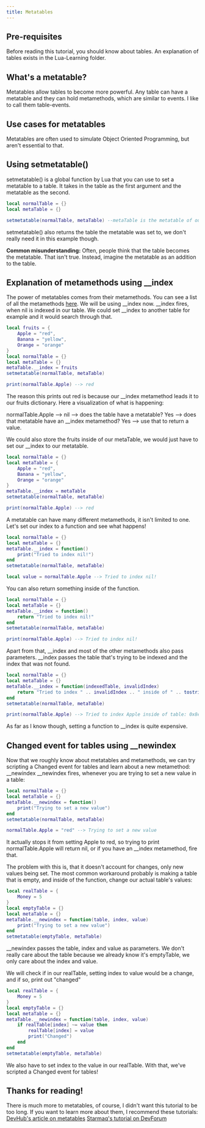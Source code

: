 ```yaml
---
title: Metatables
---
```


 [1]: https://developer.roblox.com/en-us/articles/Metatables
 [2]: https://devforum.roblox.com/t/all-you-need-to-know-about-metatables-and-metamethods/503259

## Pre-requisites
Before reading this tutorial, you should know about tables.
An explanation of tables exists in the Lua-Learning folder.

## What's a metatable?
Metatables allow tables to become more powerful. Any table can have a metatable and
they can hold metamethods, which are similar to events. I like to call them table-events.

## Use cases for metatables
Metatables are often used to simulate Object Oriented Programming, but aren't essential to that. 

## Using setmetatable()
setmetatable() is a global function by Lua that you can use to set a metatable to a table.
It takes in the table as the first argument and the metatable as the second.

```lua
local normalTable = {}
local metaTable = {}

setmetatable(normalTable, metaTable) --metaTable is the metatable of our normalTable now!
```

setmetatable() also returns the table the metatable was set to, we don't really need it in this example though.

**Common misunderstanding:** Often, people think that the table becomes the metatable. That isn't true.
Instead, imagine the metatable as an addition to the table.

## Explanation of metamethods using __index
The power of metatables comes from their metamethods. You can see a list of all the metamethods [here][1].
We will be using __index now.
__index fires, when nil is indexed in our table. We could set __index to another table for example and it would search through that.

```lua
local fruits = {
    Apple = "red",
    Banana = "yellow",
    Orange = "orange"
}
local normalTable = {}
local metaTable = {}
metaTable.__index = fruits
setmetatable(normalTable, metaTable)

print(normalTable.Apple) --> red
```

The reason this prints out red is because our __index metamethod leads it to our fruits dictionary.
Here a visualization of what is happening:

normalTable.Apple --> nil --> does the table have a metatable? Yes --> does that metatable have an __index
metamethod? Yes --> use that to return a value.

We could also store the fruits inside of our metaTable, we would just have to set our __index to our metatable.

```lua
local normalTable = {}
local metaTable = { 
    Apple = "red",
    Banana = "yellow",
    Orange = "orange"
}
metaTable.__index = metaTable
setmetatable(normalTable, metaTable)

print(normalTable.Apple) --> red
```

A metatable can have many different metamethods, it isn't limited to one.
Let's set our index to a function and see what happens!

```lua
local normalTable = {}
local metaTable = {}
metaTable.__index = function()
    print("Tried to index nil!")
end
setmetatable(normalTable, metaTable)

local value = normalTable.Apple --> Tried to index nil!
```

You can also return something inside of the function.

```lua
local normalTable = {}
local metaTable = {}
metaTable.__index = function()
    return "Tried to index nil!"
end
setmetatable(normalTable, metaTable)

print(normalTable.Apple) --> Tried to index nil!
```

Apart from that, __index and most of the other metamethods also pass parameters.
__index passes the table that's trying to be indexed and the index that was not found.

```lua
local normalTable = {}
local metaTable = {}
metaTable.__index = function(indexedTable, invalidIndex)
    return "Tried to index " .. invalidIndex .. " inside of " .. tostring(indexedTable) --tostring so it doesn't error
end
setmetatable(normalTable, metaTable)

print(normalTable.Apple) --> Tried to index Apple inside of table: 0x8e801614244a0fbb
```

As far as I know though, setting a function to __index is quite expensive.

## Changed event for tables using __newindex
Now that we roughly know about metatables and metamethods, we can try scripting a Changed event for tables and learn about a new metamethod: __newindex
__newindex fires, whenever you are trying to set a new value in a table:

```lua
local normalTable = {}
local metaTable = {}
metaTable.__newindex = function()
    print("Trying to set a new value")
end
setmetatable(normalTable, metaTable)

normalTable.Apple = "red" --> Trying to set a new value
```

It actually stops it from setting Apple to red, so trying to print normalTable.Apple will return nil, or if you have an __index metamethod, fire that.

The problem with this is, that it doesn't account for changes, only new values being set.
The most common workaround probably is making a table that is empty, and inside of the function, change our actual table's values:

```lua
local realTable = {
    Money = 5
}
local emptyTable = {}
local metaTable = {}
metaTable.__newindex = function(table, index, value)
    print("Trying to set a new value")
end
setmetatable(emptyTable, metaTable)
```

__newindex passes the table, index and value as parameters. We don't really care about the table because we already know it's emptyTable, we only care about the index and value.

We will check if in our realTable, setting index to value would be a change, and if so, print out "changed"

```lua
local realTable = {
    Money = 5
}
local emptyTable = {}
local metaTable = {}
metaTable.__newindex = function(table, index, value)
    if realTable[index] ~= value then
        realTable[index] = value
        print("Changed")
    end
end
setmetatable(emptyTable, metaTable)
```

We also have to set index to the value in our realTable.
With that, we've scripted a Changed event for tables!

## Thanks for reading!
There is much more to metatables, of course, I didn't want this tutorial to be too long.
If you want to learn more about them, I recommend these tutorials:
[DevHub's article on metatables][1]
[Starmaq's tutorial on DevForum][2]